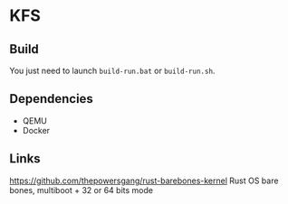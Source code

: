 # KFS
## Build
You just need to launch `build-run.bat` or `build-run.sh`.
## Dependencies
- QEMU
- Docker
## Links
https://github.com/thepowersgang/rust-barebones-kernel Rust OS bare bones, multiboot + 32 or 64 bits mode 